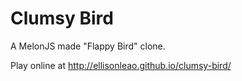 Clumsy Bird
===========

A MelonJS made "Flappy Bird" clone.

Play online at http://ellisonleao.github.io/clumsy-bird/
